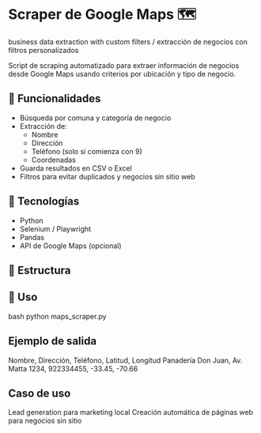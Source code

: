 # Scraper de Google Maps 🗺️

business data extraction with custom filters / extracción de negocios con filtros personalizados

Script de scraping automatizado para extraer información de negocios desde Google Maps usando criterios por ubicación y tipo de negocio.

## 🔧 Funcionalidades
- Búsqueda por comuna y categoría de negocio
- Extracción de:
  - Nombre
  - Dirección
  - Teléfono (solo si comienza con 9)
  - Coordenadas
- Guarda resultados en CSV o Excel
- Filtros para evitar duplicados y negocios sin sitio web

## 🧠 Tecnologías
- Python
- Selenium / Playwright
- Pandas
- API de Google Maps (opcional)

## 📂 Estructura


## 🚀 Uso
bash
python maps_scraper.py

## Ejemplo de salida
Nombre, Dirección, Teléfono, Latitud, Longitud
Panadería Don Juan, Av. Matta 1234, 922334455, -33.45, -70.66

## Caso de uso
Lead generation para marketing local
Creación automática de páginas web para negocios sin sitio
